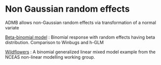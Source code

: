 #  Non Gaussian random effects

ADMB allows non-Gaussian random effects via transformation of a normal variate

[Beta-binomial model][1]
:  Binomial response with random effects having beta distribution. Comparison to Winbugs and h-GLM

[Wildflowers][2]
:  A binomial generalized linear mixed model example from the NCEAS non-linear modelling working group.


[1]: ./beta-binomial-model
[2]: ./wildflowers/
